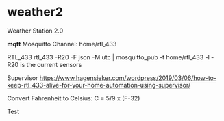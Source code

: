 # weather2
Weather Station 2.0

**mqtt**
Mosquitto
Channel: home/rtl_433

RTL_433
rtl_433 -R20 -F json -M utc | mosquitto_pub -t home/rtl_433 -l
-R20 is the current sensors

Supervisor
https://www.hagensieker.com/wordpress/2019/03/06/how-to-keep-rtl_433-alive-for-your-home-automation-using-supervisor/

Convert Fahrenheit to Celsius: C = 5/9 x (F-32)

Test
